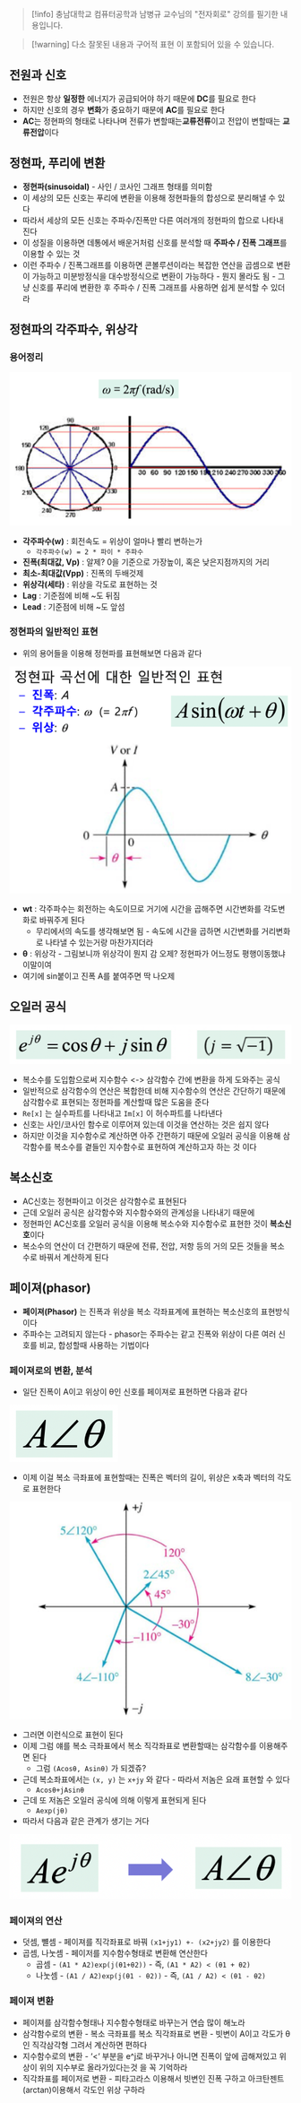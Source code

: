 > [!info] 충남대학교 컴퓨터공학과 남병규 교수님의 "전자회로" 강의를 필기한 내용입니다.

> [!warning] 다소 잘못된 내용과 구어적 표현 이 포함되어 있을 수 있습니다.

## 전원과 신호

- 전원은 항상 **일정한** 에너지가 공급되어야 하기 때문에 **DC**를 필요로 한다
- 하지만 신호의 경우 **변화**가 중요하기 때문에 **AC**를 필요로 한다
- **AC**는 정현파의 형태로 나타나며 전류가 변할때는**교류전류**이고 전압이 변할때는 **교류전압**이다

## 정현파, 푸리에 변환

- **정현파(sinusoidal)** - 사인 / 코사인 그래프 형태를 의미함
- 이 세상의 모든 신호는 푸리에 변환을 이용해 정현파들의 합성으로 분리해낼 수 있다
- 따라서 세상의 모든 신호는 주파수/진폭만 다른 여러개의 정현파의 합으로 나타내 진다
- 이 성질을 이용하면 데통에서 배운거처럼 신호를 분석할 때 **주파수 / 진폭 그래프**를 이용할 수 있는 것
- 이런 주파수 / 진폭그래프를 이용하면 콘볼루션이라는 복잡한 연산을 곱셈으로 변환이 가능하고 미분방정식을 대수방정식으로 변환이 가능하다 - 뭔지 몰라도 됨 - 그냥 신호를 푸리에 변환한 후 주파수 / 진폭 그래프를 사용하면 쉽게 분석할 수 있더라

## 정현파의 각주파수, 위상각

### 용어정리

![%E1%84%80%E1%85%AD%E1%84%85%E1%85%B2%20%E1%84%89%E1%85%B5%E1%86%AB%E1%84%92%E1%85%A9%20f0970b2e950244e989b21ea16c093d66/image1.png](microelectronics.spring.2021.cse.cnu.ac.kr/images/07_f0970b2e950244e989b21ea16c093d66/image1.png)

- **각주파수(w)** : 회전속도 = 위상이 얼마나 빨리 변하는가
	- `각주파수(w) = 2 * 파이 * 주파수`
- **진폭(최대값, Vp)** : 알제? 0을 기준으로 가장높이, 혹은 낮은지점까지의 거리
- **최소-최대값(Vpp)** : 진폭의 두배것제
- **위상각(세타)** : 위상을 각도로 표현하는 것
- **Lag** : 기준점에 비해 \~도 뒤짐
- **Lead** : 기준점에 비해 \~도 앞섬

### 정현파의 일반적인 표현

- 위의 용어들을 이용해 정현파를 표현해보면 다음과 같다

![%E1%84%80%E1%85%AD%E1%84%85%E1%85%B2%20%E1%84%89%E1%85%B5%E1%86%AB%E1%84%92%E1%85%A9%20f0970b2e950244e989b21ea16c093d66/image2.png](microelectronics.spring.2021.cse.cnu.ac.kr/images/07_f0970b2e950244e989b21ea16c093d66/image2.png)

- **wt** : 각주파수는 회전하는 속도이므로 거기에 시간을 곱해주면 시간변화를 각도변화로 바꿔주게 된다
	- 무리에서의 속도를 생각해보면 됨 - 속도에 시간을 곱하면 시간변화를 거리변화로 나타낼 수 있는거랑 마찬가지더라
- **θ** : 위상각 - 그림보니까 위상각이 뭔지 감 오제? 정현파가 어느정도 평행이동했냐 이말이여
- 여기에 sin붙이고 진폭 A를 붙여주면 딱 나오제

## 오일러 공식

![%E1%84%80%E1%85%AD%E1%84%85%E1%85%B2%20%E1%84%89%E1%85%B5%E1%86%AB%E1%84%92%E1%85%A9%20f0970b2e950244e989b21ea16c093d66/image3.png](microelectronics.spring.2021.cse.cnu.ac.kr/images/07_f0970b2e950244e989b21ea16c093d66/image3.png)

- 복소수를 도입함으로써 지수함수 <-> 삼각함수 간에 변환을 하게 도와주는 공식
- 일반적으로 삼각함수의 연산은 복합한데 비해 지수함수의 연산은 간단하기 때문에 삼각함수로 표현되는 정현파를 계산할때 많은 도움을 준다
- `Re[x]` 는 실수파트를 나타내고 `Im[x]` 이 허수파트를 나타낸다
- 신호는 사인/코사인 함수로 이루어져 있는데 이것을 연산하는 것은 쉽지 않다
- 하지만 이것을 지수함수로 계산하면 아주 간편하기 때문에 오일러 공식을 이용해 삼각함수를 복소수를 곁들인 지수함수로 표현하여 계산하고자 하는 것 이다

## 복소신호

- AC신호는 정현파이고 이것은 삼각함수로 표현된다
- 근데 오일러 공식은 삼각함수와 지수함수와의 관계성을 나타내기 때문에
- 정현파인 AC신호를 오일러 공식을 이용해 복소수와 지수함수로 표현한 것이 **복소신호**이다
- 복소수의 연산이 더 간편하기 때문에 전류, 전압, 저항 등의 거의 모든 것들을 복소수로 바꿔서 계산하게 된다

## 페이져(phasor)

- **페이져(Phasor)** 는 진폭과 위상을 복소 각좌표계에 표현하는 복소신호의 표현방식이다
- 주파수는 고려되지 않는다 - phasor는 주파수는 같고 진폭와 위상이 다른 여러 신호를 비교, 합성할때 사용하는 기법이다

### 페이져로의 변환, 분석

- 일단 진폭이 A이고 위상이 θ인 신호를 페이져로 표현하면 다음과 같다

![%E1%84%80%E1%85%AD%E1%84%85%E1%85%B2%20%E1%84%89%E1%85%B5%E1%86%AB%E1%84%92%E1%85%A9%20f0970b2e950244e989b21ea16c093d66/image4.png](microelectronics.spring.2021.cse.cnu.ac.kr/images/07_f0970b2e950244e989b21ea16c093d66/image4.png)

- 이제 이걸 복소 극좌표에 표현할때는 진폭은 벡터의 길이, 위상은 x축과 벡터의 각도로 표현한다

![%E1%84%80%E1%85%AD%E1%84%85%E1%85%B2%20%E1%84%89%E1%85%B5%E1%86%AB%E1%84%92%E1%85%A9%20f0970b2e950244e989b21ea16c093d66/image5.png](microelectronics.spring.2021.cse.cnu.ac.kr/images/07_f0970b2e950244e989b21ea16c093d66/image5.png)

- 그러면 이런식으로 표현이 된다
- 이제 그럼 얘를 복소 극좌표에서 복소 직각좌표로 변환할때는 삼각함수를 이용해주면 된다
	- 그럼 `(Acosθ, Asinθ)` 가 되겠쥬?
- 근데 복소좌표에서는 `(x, y)` 는 `x+jy` 와 같다 - 따라서 저놈은 요래 표현할 수 있다
	- `Acosθ+jAsinθ`
- 근데 또 저놈은 오일러 공식에 의해 이렇게 표현되게 된다
	- `Aexp(jθ)`
- 따라서 다음과 같은 관계가 생기는 거다

![%E1%84%80%E1%85%AD%E1%84%85%E1%85%B2%20%E1%84%89%E1%85%B5%E1%86%AB%E1%84%92%E1%85%A9%20f0970b2e950244e989b21ea16c093d66/image6.png](microelectronics.spring.2021.cse.cnu.ac.kr/images/07_f0970b2e950244e989b21ea16c093d66/image6.png)

### 페이져의 연산

- 덧셈, 뺼셈 - 페이져를 직각좌표로 바꿔 `(x1+jy1) +- (x2+jy2)` 를 이용한다
- 곱셈, 나눗셈 - 페이저를 지수함수형태로 변환해 연산한다
	- 곱셈 - `(A1 * A2)exp(j(θ1+θ2))` - 즉, `(A1 * A2) < (θ1 + θ2)`
	- 나눗셈 - `(A1 / A2)exp(j(θ1 - θ2))` - 즉, `(A1 / A2) < (θ1 - θ2)`

### 페이져 변환

- 페이져를 삼각함수형태나 지수함수형태로 바꾸는거 연습 많이 해노라
- 삼각함수로의 변환 - 복소 극좌표를 복소 직각좌표로 변환 - 빗변이 A이고 각도가 θ인 직각삼각형 그려서 계산하면 편하다
- 지수함수로의 변환 - ‘<‘ 부분을 e^j로 바꾸거나 아니면 진폭이 앞에 곱해져있고 위상이 위의 지수부로 올라가있다는것 을 꼭 기억하라
- 직각좌표를 페이저로 변환 - 피타고라스 이용해서 빗변인 진폭 구하고 아크탄젠트(arctan)이용해서 각도인 위상 구하라